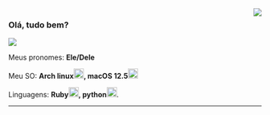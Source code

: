 <img align='right' src="https://github-readme-stats.vercel.app/api?username=ina-lol&show_icons=true&theme=github_dark&cache_seconds=2300">
<link rel="stylesheet" href="https://cdn.jsdelivr.net/gh/devicons/devicon@v2.15.1/devicon.min.css">

### Olá, tudo bem?

<img src="https://img.shields.io/static/v1?label=Overview&message=Ina&color=0D1117&style=for-the-badge&logo=GitHub">

<p>

Meus pronomes: **Ele/Dele**  
  
Meu SO: **Arch linux<img src="https://cdn.jsdelivr.net/gh/devicons/devicon/icons/linux/linux-original.svg" height=20 width=20/>, macOS 12.5<img src="https://cdn.jsdelivr.net/gh/devicons/devicon/icons/apple/apple-original.svg" height=20 width=20/>**<br/>
          
Linguagens: **Ruby<img src="https://cdn.jsdelivr.net/gh/devicons/devicon/icons/ruby/ruby-original.svg" height=20 width=20/>, python<img src="https://cdn.jsdelivr.net/gh/devicons/devicon/icons/python/python-original.svg" height=20 width=20/>**.


</p>
<hr>
